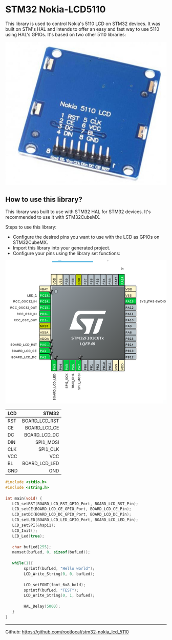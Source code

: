 # STM32 Nokia-LCD5110

This library is used to control Nokia's 5110 LCD on STM32 devices. It was built on STM's HAL and intends to offer an 
easy and fast way to use 5110 using HAL's GPIOs. It's based on two other 5110 libraries:

![snapshot config image](doc/lcd-nokia-5110-2.jpg)

## How to use this library?
This library was built to use with STM32 HAL for STM32 devices. It's recommended to use it with STM32CubeMX.

Steps to use this library:
* Configure the desired pins you want to use with the LCD as GPIOs on STM32CubeMX.
* Import this library into your generated project.
* Configure your pins using the library set functions:

![snapshot config image](doc/snapshot_config.png)

| LCD  |         STM32 |
| :--- |--------------:| 
| RST  | BOARD_LCD_RST |
| CE   |  BOARD_LCD_CE |
| DC   |  BOARD_LCD_DC |
| DIN  |     SPI1_MOSI |
| CLK  |      SPI1_CLK |
| VCC  |           VCC |
| BL   | BOARD_LCD_LED |
| GND  |           GND |


~~~ c
#include <stdio.h>
#include <string.h>

int main(void) {
   LCD_setRST(BOARD_LCD_RST_GPIO_Port, BOARD_LCD_RST_Pin);
   LCD_setCE(BOARD_LCD_CE_GPIO_Port, BOARD_LCD_CE_Pin);
   LCD_setDC(BOARD_LCD_DC_GPIO_Port, BOARD_LCD_DC_Pin);
   LCD_setLED(BOARD_LCD_LED_GPIO_Port, BOARD_LCD_LED_Pin);
   LCD_setSPI(&hspi1);
   LCD_Init();
   LCD_Led(true);
   
   char bufLed[255];
   memset(bufLed, 0, sizeof(bufLed));
   
   while(1){
        sprintf(bufLed, "Hello world");
        LCD_Write_String(0, 0, bufLed);

        LCD_setFONT(font_6x8_bold);
        sprintf(bufLed, "TEST");
        LCD_Write_String(0, 1, bufLed);
        
        HAL_Delay(5000);
   }
}
~~~

--------------------
Github: https://github.com/rootlocal/stm32-nokia_lcd_5110
